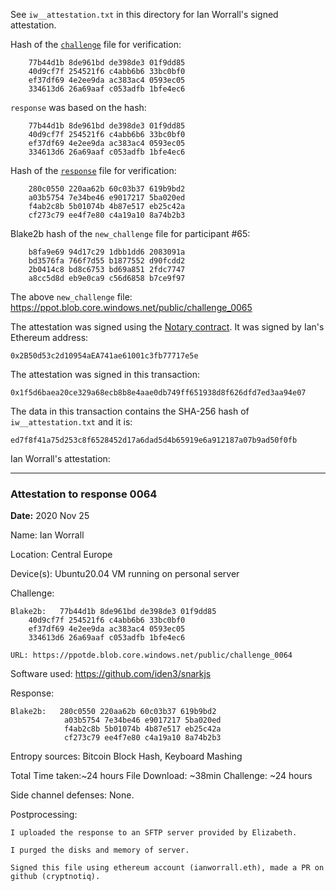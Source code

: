 See `iw__attestation.txt` in this directory for Ian Worrall's signed attestation.

Hash of the [`challenge`](https://ppot.blob.core.windows.net/public/challenge_0064) file for verification:

```
    77b44d1b 8de961bd de398de3 01f9dd85
    40d9cf7f 254521f6 c4abb6b6 33bc0bf0
    ef37df69 4e2ee9da ac383ac4 0593ec05
    334613d6 26a69aaf c053adfb 1bfe4ec6
```

`response` was based on the hash:

```
    77b44d1b 8de961bd de398de3 01f9dd85
    40d9cf7f 254521f6 c4abb6b6 33bc0bf0
    ef37df69 4e2ee9da ac383ac4 0593ec05
    334613d6 26a69aaf c053adfb 1bfe4ec6
```

Hash of the [`response`](https://ppot.blob.core.windows.net/public/response_0064_ian) file for verification:

```
    280c0550 220aa62b 60c03b37 619b9bd2
    a03b5754 7e34be46 e9017217 5ba020ed
    f4ab2c8b 5b01074b 4b87e517 eb25c42a
    cf273c79 ee4f7e80 c4a19a10 8a74b2b3
```

Blake2b hash of the `new_challenge` file for participant #65:

```
    b8fa9e69 94d17c29 1dbb1dd6 2083091a
    bd3576fa 766f7d55 b1877552 d90fcdd2
    2b0414c8 bd8c6753 bd69a851 2fdc7747
    a8cc5d8d eb9e0ca9 c56d6858 b7ce9f97
```

The above `new_challenge` file: https://ppot.blob.core.windows.net/public/challenge_0065


The attestation was signed using the [Notary contract](https://etherscan.io/address/0x62700146f115fe08ca37be4a3a91935b28dfbc08#writeContract). It was signed by Ian's Ethereum address:
```
0x2B50d53c2d10954aEA741ae61001c3fb77717e5e
```
The attestation was signed in this transaction:
```
0x1f5d6baea20ce329a68ecb8b8e4aae0db749ff651938d8f626dfd7ed3aa94e07
```
The data in this transaction contains the SHA-256 hash of `iw__attestation.txt` and it is:
```
ed7f8f41a75d253c8f6528452d17a6dad5d4b65919e6a912187a07b9ad50f0fb
```

Ian Worrall's attestation:
***
### Attestation to response 0064

**Date:** 2020 Nov 25

Name: Ian Worrall

Location: Central Europe

Device(s): Ubuntu20.04 VM running on personal server

Challenge:

    Blake2b:   77b44d1b 8de961bd de398de3 01f9dd85
        40d9cf7f 254521f6 c4abb6b6 33bc0bf0
        ef37df69 4e2ee9da ac383ac4 0593ec05
        334613d6 26a69aaf c053adfb 1bfe4ec6

    URL: https://ppotde.blob.core.windows.net/public/challenge_0064

Software used: https://github.com/iden3/snarkjs



Response:

    Blake2b:   280c0550 220aa62b 60c03b37 619b9bd2
                a03b5754 7e34be46 e9017217 5ba020ed
                f4ab2c8b 5b01074b 4b87e517 eb25c42a
                cf273c79 ee4f7e80 c4a19a10 8a74b2b3

Entropy sources: Bitcoin Block Hash, Keyboard Mashing

Total Time taken:~24 hours
File Download: ~38min
Challenge: ~24 hours

Side channel defenses: None.

Postprocessing:

    I uploaded the response to an SFTP server provided by Elizabeth.

    I purged the disks and memory of server.

    Signed this file using ethereum account (ianworrall.eth), made a PR on github (cryptnotiq).
